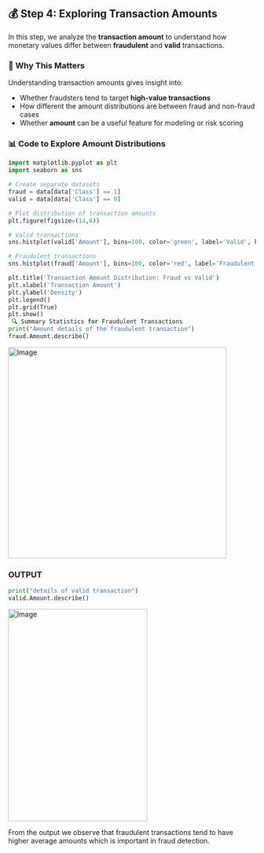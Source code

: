 ## 💰 Step 4: Exploring Transaction Amounts

In this step, we analyze the **transaction amount** to understand how monetary values differ between **fraudulent** and **valid** transactions.

### 🎯 Why This Matters

Understanding transaction amounts gives insight into:
- Whether fraudsters tend to target **high-value transactions**
- How different the amount distributions are between fraud and non-fraud cases
- Whether **amount** can be a useful feature for modeling or risk scoring

### 📊 Code to Explore Amount Distributions

```python
import matplotlib.pyplot as plt
import seaborn as sns

# Create separate datasets
fraud = data[data['Class'] == 1]
valid = data[data['Class'] == 0]

# Plot distribution of transaction amounts
plt.figure(figsize=(14,6))

# Valid transactions
sns.histplot(valid['Amount'], bins=100, color='green', label='Valid', kde=False, stat="density")

# Fraudulent transactions
sns.histplot(fraud['Amount'], bins=100, color='red', label='Fraudulent', kde=False, stat="density")

plt.title('Transaction Amount Distribution: Fraud vs Valid')
plt.xlabel('Transaction Amount')
plt.ylabel('Density')
plt.legend()
plt.grid(True)
plt.show()
 🔍 Summary Statistics for Fraudulent Transactions
print("Amount details of the fraudulent transaction")
fraud.Amount.describe()
````
<img width="444" height="430" alt="Image" src="https://github.com/user-attachments/assets/8f8bde77-1229-4801-9445-7e52e3a5235e" />


### OUTPUT

```python
print("details of valid transaction")
valid.Amount.describe()
````

<img width="283" height="432" alt="Image" src="https://github.com/user-attachments/assets/5c42145a-0dca-4391-b6d1-fdea7397c344" />

From the output we observe that fraudulent transactions tend to have higher average amounts which is important in fraud detection.

